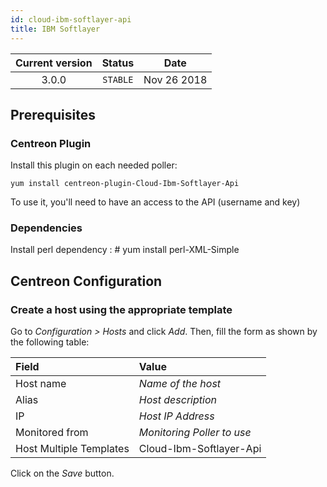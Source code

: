 ```yaml
---
id: cloud-ibm-softlayer-api
title: IBM Softlayer
---
```


| Current version | Status | Date |
| :-: | :-: | :-: |
| 3.0.0 | `STABLE` | Nov 26 2018 |

## Prerequisites

### Centreon Plugin

Install this plugin on each needed poller:

``` shell
yum install centreon-plugin-Cloud-Ibm-Softlayer-Api
```

To use it, you'll need to have an access to the API (username and key)

### Dependencies

Install perl dependency : \# yum install perl-XML-Simple

## Centreon Configuration

### Create a host using the appropriate template

Go to *Configuration \> Hosts* and click *Add*. Then, fill the form as shown by
the following table:

| Field                                | Value                      |
| :----------------------------------- | :------------------------- |
| Host name                            | *Name of the host*         |
| Alias                                | *Host description*         |
| IP                                   | *Host IP Address*          |
| Monitored from                       | *Monitoring Poller to use* |
| Host Multiple Templates              | Cloud-Ibm-Softlayer-Api    |

Click on the *Save* button.

